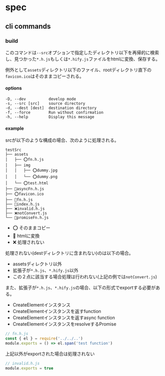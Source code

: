 # spec

## cli commands

### build

このコマンドは`--src`オプションで指定したディレクトリ以下を再帰的に検索し、見つかった`*.h.js`もしくは`*.hify.js`ファイルをhtmlに変換、保存する。

例外として`assets`ディレクトリ以下のファイル、rootディレクトリ直下の`favicon.ico`はそのままコピーされる。

#### options

```
-D, --dev          develop mode 
-s, --src [src]    source directory 
-d, --dest [dest]  destination directory 
-f, --force        Run without confirmation 
-h, --help         Display this message 
```

#### example

srcが以下のような構成の場合、次のように処理される。

```
testSrc
├── assets
│   ├── ⭕️fn.h.js
│   ├── img
│   │   ├── ⭕️dummy.jpg
│   │   └── ⭕️dummy.png
│   └── ⭕️test.html
├── 🔀asyncFn.h.js
├── ⭕️favicon.ico
├── 🔀fn.h.js
├── 🔀index.h.js
├── ❌invalid.h.js
├── ❌notConvert.js
└── 🔀promiseFn.h.js
```

- ⭕️ そのままコピー
- 🔀 htmlに変換
- ❌ 処理されない

処理されない(destディレクトリに含まれない)のは以下の場合。

- assetsディレクトリ以外
- 拡張子が`*.h.js`、`*.hify.js`以外
- この２点に該当する場合処理は行われない(上記の例では`notConvert.js`)

また、拡張子が`*.h.js`、`*.hify.js`の場合、以下の形式でexportする必要がある。

- CreateElementインスタンス
- CreateElementインスタンスを返すfunction
- CreateElementインスタンスを返すasync function
- CreateElementインスタンスをresolveするPromise

```js
// fn.h.js
const { el } = require('../../..')
module.exports = () => el.span('test function')
```

上記以外がexportされた場合は処理されない

```js
// invalid.h.js
module.exports = true
```
